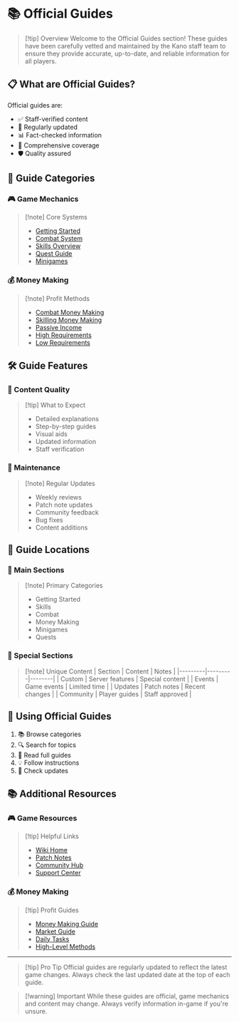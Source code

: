# 📚 Official Guides

> [!tip] Overview
> Welcome to the Official Guides section! These guides have been carefully vetted and maintained by the Kano staff team to ensure they provide accurate, up-to-date, and reliable information for all players.

## 📋 What are Official Guides?

Official guides are:
- ✅ Staff-verified content
- 🔄 Regularly updated
- 📊 Fact-checked information
- 🎯 Comprehensive coverage
- 🛡️ Quality assured

## 🎯 Guide Categories

<div class="grid grid-cols-1 md:grid-cols-2 gap-4">
<div>

### 🎮 Game Mechanics
> [!note] Core Systems
> - [Getting Started](/guides/getting-started/overview)
> - [Combat System](/guides/combat/overview)
> - [Skills Overview](/guides/skills/overview)
> - [Quest Guide](/guides/quests/overview)
> - [Minigames](/guides/minigames/overview)

</div>
<div>

### 💰 Money Making
> [!note] Profit Methods
> - [Combat Money Making](/guides/money-making/combat)
> - [Skilling Money Making](/guides/money-making/skilling)
> - [Passive Income](/guides/money-making/passive)
> - [High Requirements](/guides/money-making/high-req)
> - [Low Requirements](/guides/money-making/low-req)

</div>
</div>

## 🛠️ Guide Features

<div class="grid grid-cols-1 md:grid-cols-2 gap-4">
<div>

### 📝 Content Quality
> [!tip] What to Expect
> - Detailed explanations
> - Step-by-step guides
> - Visual aids
> - Updated information
> - Staff verification

</div>
<div>

### 🔄 Maintenance
> [!note] Regular Updates
> - Weekly reviews
> - Patch note updates
> - Community feedback
> - Bug fixes
> - Content additions

</div>
</div>

## 📍 Guide Locations

<div class="grid grid-cols-1 md:grid-cols-2 gap-4">
<div>

### 🏰 Main Sections
> [!note] Primary Categories
> - Getting Started
> - Skills
> - Combat
> - Money Making
> - Minigames
> - Quests

</div>
<div>

### 🎯 Special Sections
> [!note] Unique Content
> | Section | Content | Notes |
> |---------|---------|--------|
> | Custom | Server features | Special content |
> | Events | Game events | Limited time |
> | Updates | Patch notes | Recent changes |
> | Community | Player guides | Staff approved |

</div>
</div>

## 🚀 Using Official Guides

1. 📚 Browse categories
2. 🔍 Search for topics
3. 📖 Read full guides
4. 💡 Follow instructions
5. 📝 Check updates

## 📚 Additional Resources

<div class="grid grid-cols-1 md:grid-cols-2 gap-4">
<div>

### 🎮 Game Resources
> [!tip] Helpful Links
> - [Wiki Home](/)
> - [Patch Notes](/updates)
> - [Community Hub](/community)
> - [Support Center](/support)

</div>
<div>

### 💰 Money Making
> [!tip] Profit Guides
> - [Money Making Guide](/guides/money-making/overview)
> - [Market Guide](/guides/money-making/market)
> - [Daily Tasks](/guides/money-making/daily)
> - [High-Level Methods](/guides/money-making/high-req)

</div>
</div>

---

> [!tip] Pro Tip
> Official guides are regularly updated to reflect the latest game changes. Always check the last updated date at the top of each guide.

> [!warning] Important
> While these guides are official, game mechanics and content may change. Always verify information in-game if you're unsure.